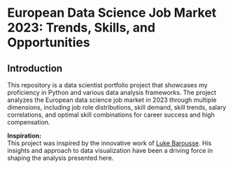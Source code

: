 # European Data Science Job Market 2023: Trends, Skills, and Opportunities

## Introduction
This repository is a data scientist portfolio project that showcases my proficiency in Python and various data analysis frameworks. The project analyzes the European data science job market in 2023 through multiple dimensions, including job role distributions, skill demand, skill trends, salary correlations, and optimal skill combinations for career success and high compensation.

**Inspiration:**  
This project was inspired by the innovative work of [Luke Barousse](https://www.lukebarousse.com). His insights and approach to data visualization have been a driving force in shaping the analysis presented here.

